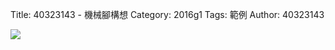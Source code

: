 Title: 40323143 -  機械腳構想
Category: 2016g1
Tags: 範例
Author: 40323143


<!-- PELICAN_END_SUMMARY -->


<img src="http://i.imgur.com/c3jBcx7.jpg">
